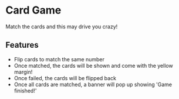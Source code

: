 # Card Game
Match the cards and this may drive you crazy!

## Features
- Flip cards to match the same number
- Once matched, the cards will be shown and come with the yellow margin!
- Once failed, the cards will be flipped back
- Once all cards are matched, a banner will pop up showing 'Game finished!'
